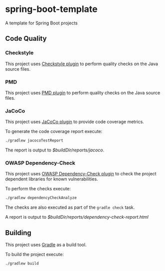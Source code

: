 # spring-boot-template
A template for Spring Boot projects

## Code Quality

### Checkstyle
This project uses [Checkstyle plugin](https://docs.gradle.org/current/userguide/checkstyle_plugin.html) to perform quality checks on the Java source files.

### PMD
This project uses [PMD plugin](https://docs.gradle.org/current/userguide/pmd_plugin.html) to perform quality checks on the Java source files.

### JaCoCo
This project uses [JaCoCo plugin](https://docs.gradle.org/current/userguide/jacoco_plugin.html) to provide code coverage metrics.

To generate the code coverage report execute:

```bash
./gradlew jacocoTestReport
```

The report is output to _$buildDir/reports/jacoco_.

### OWASP Dependency-Check
This project uses [OWASP Dependency-Check plugin](https://jeremylong.github.io/DependencyCheck/dependency-check-gradle/index.html) to check the project dependent libraries for known vulnerabilities.

To perform the checks execute:
```bash
./gradlew dependencyCheckAnalyze
```

The checks are also executed as part of the `gradle check` task.

A report is output to _$buildDir/reports/dependency-check-report.html_

## Building
This project uses [Gradle](https://gradle.org/) as a build tool.

To build the project execute:

```bash
./gradlew build
```

